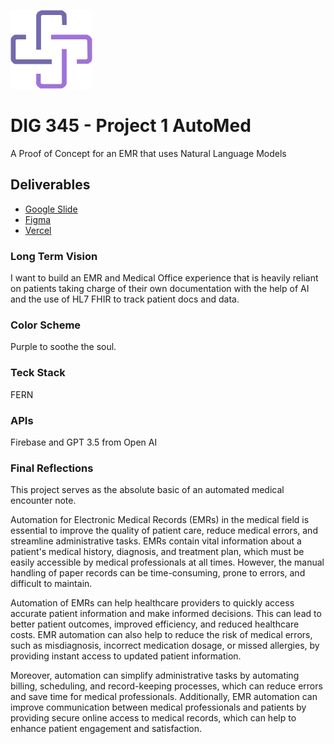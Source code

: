 
![AutoMed](client/public/Component.png)


# DIG 345 - Project 1 AutoMed

A Proof of Concept for an EMR that uses Natural Language Models 

## Deliverables

- [Google Slide](https://docs.google.com/presentation/d/1L9AKmOW8Denx7MTkOTdVFFV4zOAocYgAHETadLNdY_8/edit?usp=sharing)
- [Figma](https://www.figma.com/file/ic9GAV7s2EFdypH37CVllY/automed?node-id=13-117&t=cUA1eWsmDdKRqvGl-0)
- [Vercel](automed-opal.vercel.app)

### Long Term Vision 
I want to build an EMR and Medical Office experience that is heavily reliant on patients taking charge of their own documentation with the help of AI and the use of HL7 FHIR to track patient docs and data. 

### Color Scheme
Purple to soothe the soul. 

### Teck Stack
FERN 

### APIs 
Firebase and GPT 3.5 from Open AI 

### Final Reflections 
This project serves as the absolute basic of an automated medical encounter note. 


Automation for Electronic Medical Records (EMRs) in the medical field is essential to improve the quality of patient care, reduce medical errors, and streamline administrative tasks. EMRs contain vital information about a patient's medical history, diagnosis, and treatment plan, which must be easily accessible by medical professionals at all times. However, the manual handling of paper records can be time-consuming, prone to errors, and difficult to maintain.

Automation of EMRs can help healthcare providers to quickly access accurate patient information and make informed decisions. This can lead to better patient outcomes, improved efficiency, and reduced healthcare costs. EMR automation can also help to reduce the risk of medical errors, such as misdiagnosis, incorrect medication dosage, or missed allergies, by providing instant access to updated patient information.

Moreover, automation can simplify administrative tasks by automating billing, scheduling, and record-keeping processes, which can reduce errors and save time for medical professionals. Additionally, EMR automation can improve communication between medical professionals and patients by providing secure online access to medical records, which can help to enhance patient engagement and satisfaction.

